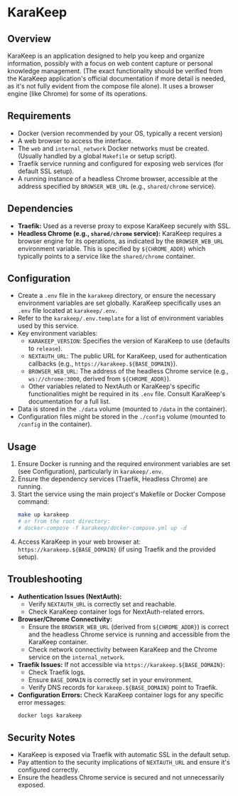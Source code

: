 # KaraKeep

## Overview

KaraKeep is an application designed to help you keep and organize information, possibly with a focus on web content capture or personal knowledge management. (The exact functionality should be verified from the KaraKeep application's official documentation if more detail is needed, as it's not fully evident from the compose file alone). It uses a browser engine (like Chrome) for some of its operations.

## Requirements

- Docker (version recommended by your OS, typically a recent version)
- A web browser to access the interface.
- The `web` and `internal_network` Docker networks must be created. (Usually handled by a global `Makefile` or setup script).
- Traefik service running and configured for exposing web services (for default SSL setup).
- A running instance of a headless Chrome browser, accessible at the address specified by `BROWSER_WEB_URL` (e.g., `shared/chrome` service).

## Dependencies

- **Traefik:** Used as a reverse proxy to expose KaraKeep securely with SSL.
- **Headless Chrome (e.g., `shared/chrome` service):** KaraKeep requires a browser engine for its operations, as indicated by the `BROWSER_WEB_URL` environment variable. This is specified by `${CHROME_ADDR}` which typically points to a service like the `shared/chrome` container.

## Configuration

- Create a `.env` file in the `karakeep` directory, or ensure the necessary environment variables are set globally. KaraKeep specifically uses an `.env` file located at `karakeep/.env`.
- Refer to the `karakeep/.env.template` for a list of environment variables used by this service.
- Key environment variables:
    - `KARAKEEP_VERSION`: Specifies the version of KaraKeep to use (defaults to `release`).
    - `NEXTAUTH_URL`: The public URL for KaraKeep, used for authentication callbacks (e.g., `https://karakeep.${BASE_DOMAIN}`).
    - `BROWSER_WEB_URL`: The address of the headless Chrome service (e.g., `ws://chrome:3000`, derived from `${CHROME_ADDR}`).
    - Other variables related to NextAuth or KaraKeep's specific functionalities might be required in its `.env` file. Consult KaraKeep's documentation for a full list.
- Data is stored in the `./data` volume (mounted to `/data` in the container).
- Configuration files might be stored in the `./config` volume (mounted to `/config` in the container).

## Usage

1.  Ensure Docker is running and the required environment variables are set (see Configuration), particularly in `karakeep/.env`.
2.  Ensure the dependency services (Traefik, Headless Chrome) are running.
3.  Start the service using the main project's Makefile or Docker Compose command:
    ```bash
    make up karakeep
    # or from the root directory:
    # docker-compose -f karakeep/docker-compose.yml up -d
    ```
4.  Access KaraKeep in your web browser at: `https://karakeep.${BASE_DOMAIN}` (if using Traefik and the provided setup).

## Troubleshooting

- **Authentication Issues (NextAuth):**
    - Verify `NEXTAUTH_URL` is correctly set and reachable.
    - Check KaraKeep container logs for NextAuth-related errors.
- **Browser/Chrome Connectivity:**
    - Ensure the `BROWSER_WEB_URL` (derived from `${CHROME_ADDR}`) is correct and the headless Chrome service is running and accessible from the KaraKeep container.
    - Check network connectivity between KaraKeep and the Chrome service on the `internal_network`.
- **Traefik Issues:** If not accessible via `https://karakeep.${BASE_DOMAIN}`:
    - Check Traefik logs.
    - Ensure `BASE_DOMAIN` is correctly set in your environment.
    - Verify DNS records for `karakeep.${BASE_DOMAIN}` point to Traefik.
- **Configuration Errors:** Check KaraKeep container logs for any specific error messages:
    ```bash
    docker logs karakeep
    ```

## Security Notes

- KaraKeep is exposed via Traefik with automatic SSL in the default setup.
- Pay attention to the security implications of `NEXTAUTH_URL` and ensure it's configured correctly.
- Ensure the headless Chrome service is secured and not unnecessarily exposed.

